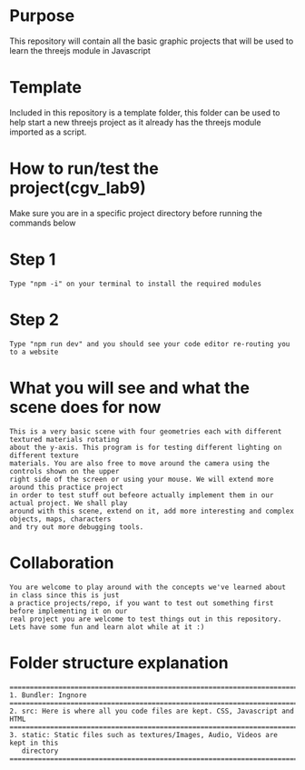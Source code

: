 # Purpose
This repository will contain all the basic graphic projects that will be used to learn the threejs module in Javascript

# Template
Included in this repository is a template folder, this folder can be used to help start a new
threejs project as it already has the threejs module imported as a script. 

# How to run/test the project(cgv_lab9)
Make sure you are in a specific project directory before running the commands below
# Step 1
    Type "npm -i" on your terminal to install the required modules
# Step 2
    Type "npm run dev" and you should see your code editor re-routing you to a website

# What you will see and what the scene does for now
    This is a very basic scene with four geometries each with different textured materials rotating
    about the y-axis. This program is for testing different lighting on different texture 
    materials. You are also free to move around the camera using the controls shown on the upper 
    right side of the screen or using your mouse. We will extend more around this practice project 
    in order to test stuff out befeore actually implement them in our actual project. We shall play
    around with this scene, extend on it, add more interesting and complex objects, maps, characters 
    and try out more debugging tools.

# Collaboration
    You are welcome to play around with the concepts we've learned about in class since this is just
    a practice projects/repo, if you want to test out something first before implementing it on our
    real project you are welcome to test things out in this repository.
    Lets have some fun and learn alot while at it :)

# Folder structure explanation
    ===================================================================================
    1. Bundler: Ingnore
    ===================================================================================
    2. src: Here is where all you code files are kept. CSS, Javascript and HTML
    =================================================================================== 
    3. static: Static files such as textures/Images, Audio, Videos are kept in this
       directory
    ===================================================================================
